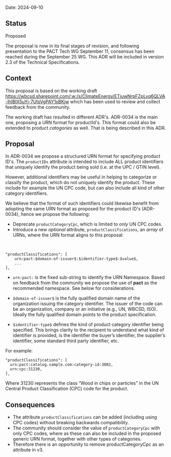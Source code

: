 Date: 2024-09-10

 ## Status

 Proposed

The proposal is now in its final stages of revision, and following presentation to the PACT Tech WG September 11, consensus has been reached during the September 25 WG. This ADR will be included in version 2.3 of the Technical Specifications.

 ## Context

 This proposal is based on the working draft https://wbcsd.sharepoint.com/:w:/s/ClimateEnergy/ETiuwNrpFZpLvq6QLVA-lhIBlX5uYj-7UtsVgPAY1xBKjw which has been used to review and collect feedback from the community.

The working draft has resulted in different ADR's. ADR-0034 is the main one, proposing a URN format for productId's. This format could also be extended to product  *catogories* as well. That is being described in this ADR. 


## Proposal 

In ADR-0034 we propose a structured URN format for specifying product ID's. The `productIDs` attribute is intended to include ALL product identifiers that uniquely identify the product being sold (i.e. at the UPC / GTIN level). 

However, additional identifiers may be useful in helping to categorize or classify the product, which do not uniquely identify the product. These include for example the UN CPC code, but can also include all kind of other category identifiers. 

We believe that the format of such identifiers could likewise benefit from adopting the same URN format as proposed for the product ID's (ADR-0034), hence we propose the following:

- Deprecate `productCategoryCpc`, which is limited to *only* UN CPC codes.
- Introduce a new *optional* attribute, `productClassifications`, an *array* of URNs, where the URN format aligns to this proposal:

<br/>

    "productClassifications": [
        urn:pact:$domain-of-issuer$:$identifier-type$:$value$,
        ...
    ],

 - `urn:pact:` is the fixed sub-string to identify the URN Namespace. Based on feedback from the community we propose the use of **pact** as the recommended namespace. See below for considerations.

 - `$domain-of-issuer$` is the fully qualified domain name of the organization issuing the category identifier. The issuer of the code can be an organization, company or an initiative (e.g., UN, WBCSD, ISO). Ideally the fully qualified domain points to the product specification. 

 - `$identifier-type$` defines the kind of product category identifier being specified. This brings clarity to the recipient to understand what kind of identifier is provided, is the identifier the buyer’s identifier, the supplier’s identifier, some standard third party identifier, etc.

For example:

    "productClassifications": [
      urn:pact:catalog.sample.com:category-id:3002,
      urn:cpc:31230,
    ],

Where 31230 represents the class “Wood in chips or particles” in the UN Central Product Classification (CPC) code for the product. 

## Consequences

- The attribute `productClassifications` can be added (including using CPC codes) without breaking backwards compatibility.
- The community should consider the value of `productCategoryCpc` with only CPC codes, where as these can also be included in the proposed generic URN format, together with other types of categories.
- Therefore there is an opportunity to remove productCategoryCpc as an attribute in v3.
